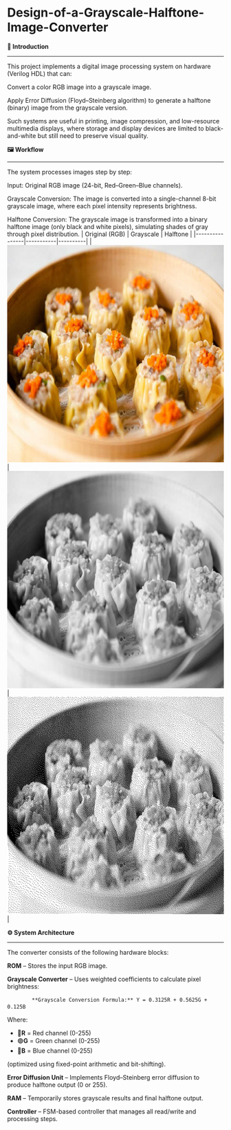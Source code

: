 # Design-of-a-Grayscale-Halftone-Image-Converter
**📌 Introduction**
****
This project implements a digital image processing system on hardware (Verilog HDL) that can:

Convert a color RGB image into a grayscale image.

Apply Error Diffusion (Floyd–Steinberg algorithm) to generate a halftone (binary) image from the grayscale version.

Such systems are useful in printing, image compression, and low-resource multimedia displays, where storage and display devices are limited to black-and-white but still need to preserve visual quality.

**🖼️ Workflow**
****
The system processes images step by step:

Input: Original RGB image (24-bit, Red–Green–Blue channels).

Grayscale Conversion: The image is converted into a single-channel 8-bit grayscale image, where each pixel intensity represents brightness.

Halftone Conversion: The grayscale image is transformed into a binary halftone image (only black and white pixels), simulating shades of gray through pixel distribution.
| Original (RGB) | Grayscale | Halftone |
|----------------|-----------|----------|
| ![Original](4.%20Halftone%20Image%20Converter_System/sim/image/xiu_mai.bmp) | ![Grayscale](4.%20Halftone%20Image%20Converter_System/sim/image/gray_test.bmp) | ![Halftone](4.%20Halftone%20Image%20Converter_System/sim/image/dot_test.bmp) |



**⚙️ System Architecture**
****
The converter consists of the following hardware blocks:

**ROM** – Stores the input RGB image.

**Grayscale Converter** – Uses weighted coefficients to calculate pixel brightness:

            **Grayscale Conversion Formula:** Y = 0.3125R + 0.5625G + 0.125B
Where:
- 🔴**R** = Red channel (0-255)
- 🟢**G** = Green channel (0-255)  
- 🔵**B** = Blue channel (0-255)


(optimized using fixed-point arithmetic and bit-shifting).

**Error Diffusion Unit** – Implements Floyd–Steinberg error diffusion to produce halftone output (0 or 255).

**RAM** – Temporarily stores grayscale results and final halftone output.

**Controller** – FSM-based controller that manages all read/write and processing steps.
